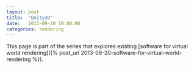 ```yaml
---
layout: post
title:  "Unity3D"
date:   2013-09-20 10:00:00
categories: rendering
---
```


This page is part of the series that explores
existing [software for virtual world rendering]({% post_url 2013-09-20-software-for-virtual-world-rendering %}).

